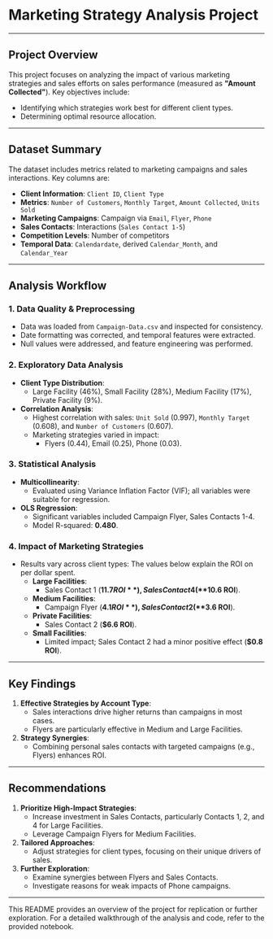 # Marketing Strategy Analysis Project

---

## Project Overview
This project focuses on analyzing the impact of various marketing strategies and sales efforts on sales performance (measured as **"Amount Collected"**). Key objectives include:
- Identifying which strategies work best for different client types.
- Determining optimal resource allocation.

---

## Dataset Summary
The dataset includes metrics related to marketing campaigns and sales interactions. Key columns are:

- **Client Information**: `Client ID`, `Client Type`
- **Metrics**: `Number of Customers`, `Monthly Target`, `Amount Collected`, `Units Sold`
- **Marketing Campaigns**: Campaign via `Email`, `Flyer`, `Phone`
- **Sales Contacts**: Interactions (`Sales Contact 1-5`)
- **Competition Levels**: Number of competitors
- **Temporal Data**: `Calendardate`, derived `Calendar_Month`, and `Calendar_Year`

---

## Analysis Workflow

### 1. Data Quality & Preprocessing
- Data was loaded from `Campaign-Data.csv` and inspected for consistency.
- Date formatting was corrected, and temporal features were extracted.
- Null values were addressed, and feature engineering was performed.

### 2. Exploratory Data Analysis
- **Client Type Distribution**:
  - Large Facility (46%), Small Facility (28%), Medium Facility (17%), Private Facility (9%).
- **Correlation Analysis**:
  - Highest correlation with sales: `Unit Sold` (0.997), `Monthly Target` (0.608), and `Number of Customers` (0.607).
  - Marketing strategies varied in impact:
    - Flyers (0.44), Email (0.25), Phone (0.03).

### 3. Statistical Analysis
- **Multicollinearity**:
  - Evaluated using Variance Inflation Factor (VIF); all variables were suitable for regression.
- **OLS Regression**:
  - Significant variables included Campaign Flyer, Sales Contacts 1-4.
  - Model R-squared: **0.480**.

### 4. Impact of Marketing Strategies
- Results vary across client types: The values below explain the ROI on per dollar spent.
  - **Large Facilities**: 
    - Sales Contact 1 (**$11.7 ROI**), Sales Contact 4 (**$10.6 ROI**).
  - **Medium Facilities**: 
    - Campaign Flyer (**$4.1 ROI**), Sales Contact 2 (**$3.6 ROI**).
  - **Private Facilities**: 
    - Sales Contact 2 (**$6.6 ROI**).
  - **Small Facilities**: 
    - Limited impact; Sales Contact 2 had a minor positive effect (**$0.8 ROI**).

---

## Key Findings
1. **Effective Strategies by Account Type**:
   - Sales interactions drive higher returns than campaigns in most cases.
   - Flyers are particularly effective in Medium and Large Facilities.
2. **Strategy Synergies**:
   - Combining personal sales contacts with targeted campaigns (e.g., Flyers) enhances ROI.

---

## Recommendations
1. **Prioritize High-Impact Strategies**:
   - Increase investment in Sales Contacts, particularly Contacts 1, 2, and 4 for Large Facilities.
   - Leverage Campaign Flyers for Medium Facilities.
2. **Tailored Approaches**:
   - Adjust strategies for client types, focusing on their unique drivers of sales.
3. **Further Exploration**:
   - Examine synergies between Flyers and Sales Contacts.
   - Investigate reasons for weak impacts of Phone campaigns.

---

This README provides an overview of the project for replication or further exploration. For a detailed walkthrough of the analysis and code, refer to the provided notebook.
